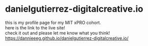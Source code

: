 # danielgutierrez-digitalcreative.io

this is my profile page for my MIT xPRO cohort.<br>
here is the link to the live site!<br>
check it out and please let me know what you think!<br>
https://dannieeeg.github.io/danielgutierrez-digitalcreative.io/
